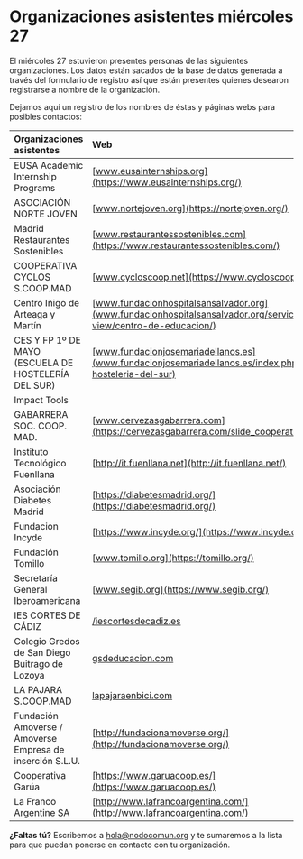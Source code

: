 # Organizaciones asistentes miércoles 27

El miércoles 27 estuvieron presentes personas de las siguientes organizaciones. Los datos están sacados de la base de datos generada a través del formulario de registro así que están presentes quienes desearon registrarse a nombre de la organización.

Dejamos aquí un registro de los nombres de éstas y páginas webs para posibles contactos:

| Organizaciones asistentes | Web |
| :--- | :--- |
| EUSA Academic Internship Programs | [www.eusainternships.org](https://www.eusainternships.org/) |
| ASOCIACIÓN NORTE JOVEN | [www.nortejoven.org](https://nortejoven.org/) |
| Madrid Restaurantes Sostenibles | [www.restaurantessostenibles.com](https://www.restaurantessostenibles.com/) |
| COOPERATIVA CYCLOS S.COOP.MAD | [www.cycloscoop.net](https://www.cycloscoop.net) |
| Centro Iñigo de Arteaga y Martín | [www.fundacionhospitalsansalvador.org](www.fundacionhospitalsansalvador.org/services-view/centro-de-educacion/) |
| CES Y FP 1º DE MAYO \(ESCUELA DE HOSTELERÍA DEL SUR\) | [www.fundacionjosemariadellanos.es](www.fundacionjosemariadellanos.es/index.php/esc-hosteleria-del-sur) |
| Impact Tools |  |
| GABARRERA SOC. COOP. MAD. | [www.cervezasgabarrera.com](https://cervezasgabarrera.com/slide_cooperativa_2/) |
| Instituto Tecnológico Fuenllana | [http://it.fuenllana.net](http://it.fuenllana.net/) |
| Asociación Diabetes Madrid | [https://diabetesmadrid.org/](https://diabetesmadrid.org/) |
| Fundacion Incyde | [https://www.incyde.org/](https://www.incyde.org/) |
| Fundación Tomillo | [www.tomillo.org](https://tomillo.org/) |
| Secretaría General Iberoamericana | [www.segib.org](https://www.segib.org/) |
| IES CORTES DE CÁDIZ | [/iescortesdecadiz.es](https://www.educa2.madrid.org/web/iescortesdecadiz.es) |
| Colegio Gredos de San Diego Buitrago de Lozoya | [gsdeducacion.com](https://www.gsdeducacion.com/colegios.aspx?colegio=8) |
| LA PAJARA S.COOP.MAD | [lapajaraenbici.com](https://lapajaraenbici.com/) |
| Fundación Amoverse / Amoverse Empresa de inserción S.L.U. | [http://fundacionamoverse.org/](http://fundacionamoverse.org/) |
| Cooperativa Garúa | [https://www.garuacoop.es/](https://www.garuacoop.es/) |
| La Franco Argentine SA | [http://www.lafrancoargentina.com/](http://www.lafrancoargentina.com/) |

**¿Faltas tú?** Escribemos a hola@nodocomun.org y te sumaremos a la lista para que puedan ponerse en contacto con tu organización.


